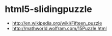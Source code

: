 html5-slidingpuzzle
===================

* http://en.wikipedia.org/wiki/Fifteen_puzzle
* http://mathworld.wolfram.com/15Puzzle.html
